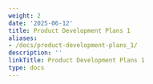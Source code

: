 ```yaml
---
weight: 2
date: '2025-06-12'
title: Product Development Plans 1
aliases:
- /docs/product-development-plans_1/
description: ''
linkTitle: Product Development Plans 1
type: docs
---
```


